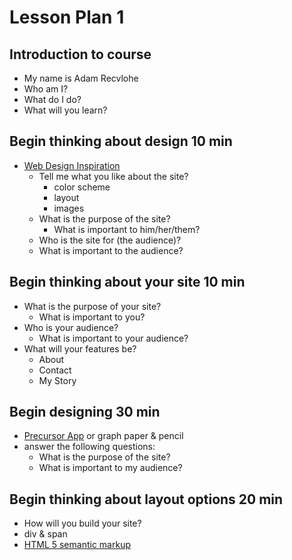 # Lesson Plan 1

## Introduction to course
  - My name is Adam Recvlohe
  - Who am I?
  - What do I do?
  - What will you learn?

## Begin thinking about design 10 min
  - <a href="http://www.webdesign-inspiration.com" target="_blank">Web Design Inspiration</a>
    - Tell me what you like about the site?
      - color scheme
      - layout
      - images
    - What is the purpose of the site?
      - What is important to him/her/them?
    - Who is the site for (the audience)?
     - What is important to the audience?

## Begin thinking about your site 10 min
  - What is the purpose of your site?
    - What is important to you?
  - Who is your audience?
    - What is important to your audience?
  - What will your features be?
    - About
    - Contact
    - My Story

## Begin designing 30 min
  - <a href="http://www.precursorapp.com" target="_blank">Precursor App</a> or graph paper & pencil
  - answer the following questions:
    - What is the purpose of the site?
    - What is important to my audience?

## Begin thinking about layout options 20 min
  - How will you build your site?
  - div & span
  - <a href="http://www.w3schools.com/html/html5_semantic_elements.asp" target="_blank">HTML 5 semantic markup</a>
